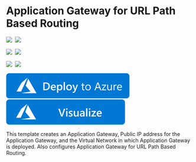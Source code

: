 # Application Gateway for URL Path Based Routing

<IMG SRC="https://azurequickstartsservice.blob.core.windows.net/badges/201-application-gateway-url-path-based-routing/PublicLastTestDate.svg" />&nbsp;
<IMG SRC="https://azurequickstartsservice.blob.core.windows.net/badges/201-application-gateway-url-path-based-routing/PublicDeployment.svg" />&nbsp;

<IMG SRC="https://azurequickstartsservice.blob.core.windows.net/badges/201-application-gateway-url-path-based-routing/FairfaxLastTestDate.svg" />&nbsp;
<IMG SRC="https://azurequickstartsservice.blob.core.windows.net/badges/201-application-gateway-url-path-based-routing/FairfaxDeployment.svg" />&nbsp;

<IMG SRC="https://azurequickstartsservice.blob.core.windows.net/badges/201-application-gateway-url-path-based-routing/BestPracticeResult.svg" />&nbsp;
<IMG SRC="https://azurequickstartsservice.blob.core.windows.net/badges/201-application-gateway-url-path-based-routing/CredScanResult.svg" />&nbsp;

[![Deploy to Azure](https://raw.githubusercontent.com/Azure/azure-quickstart-templates/master/1-CONTRIBUTION-GUIDE/images/deploytoazure.svg?sanitize=true)](https://portal.azure.com/#create/Microsoft.Template/uri/https%3A%2F%2Fraw.githubusercontent.com%2FAzure%2Fazure-quickstart-templates%2Fmaster%2F201-application-gateway-url-path-based-routing%2Fazuredeploy.json)
<a href="http://armviz.io/#/?load=https%3A%2F%2Fraw.githubusercontent.com%2FAzure%2Fazure-quickstart-templates%2Fmaster%2F201-application-gateway-url-path-based-routing%2Fazuredeploy.json" target="_blank">
    <img src="https://raw.githubusercontent.com/Azure/azure-quickstart-templates/master/1-CONTRIBUTION-GUIDE/images/visualizebutton.svg?sanitize=true"/>
</a>

This template creates an Application Gateway, Public IP address for the Application Gateway, and the Virtual Network in which Application Gateway is deployed. Also configures Application Gateway for URL Path Based Routing.

